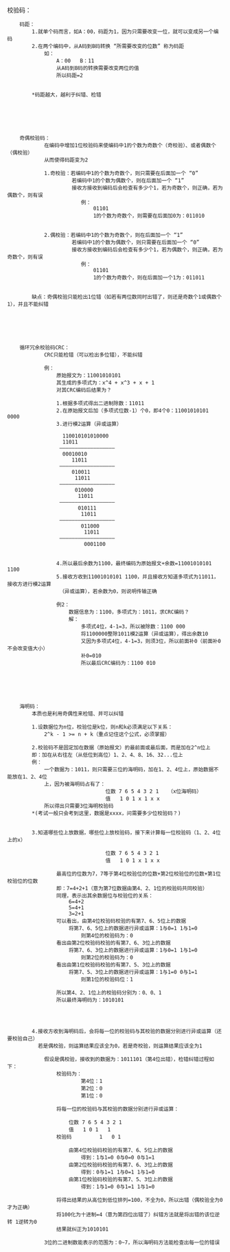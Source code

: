 校验码：



		码距：
			1.就单个码而言，如A：00，码距为1，因为只需要改变一位，就可以变成另一个编码
			2.在两个编码中，从A码到B码转换 “所需要改变的位数” 称为码距
				如：
					A：00   B：11
					从A码到B码的转换需要改变两位的值
					所以码距=2


			*码距越大，越利于纠错、检错






		奇偶校验码：
				在编码中增加1位校验码来使编码中1的个数为奇数个（奇校验）、或者偶数个（偶校验）
				从而使得码距变为2

				1.奇校验：若编码中1的个数为奇数个，则只需要在后面加一个 “0”
						 若编码中1的个数为偶数个，则在后面加一个 “1”
						 接收方接收到编码后会检查有多少个1，若为奇数个，则正确，若为偶数个，则有误
							例：
								01101
								1的个数为奇数个，则需要在后面加0为：011010


				2.偶校验：若编码中1的个数为奇数个，则在后面加一个 “1”
						 若编码中1的个数为偶数个，则只需要在后面加一个 “0”
						 接收方接收到编码后会检查有多少个1，若为偶数个，则正确，若为奇数个，则有误
							例：
								01101
								1的个数为奇数个，则在后面加一个1为：011011


			缺点：奇偶校验只能检出1位错（如若有两位数同时出错了，则还是奇数个1或偶数个1），并且不能纠错






		循环冗余校验码CRC：
				CRC只能检错（可以检出多位错），不能纠错

				例：
					原始报文为：11001010101
					其生成的多项式为：x^4 + x^3 + x + 1
					对其CRC编码后结果为？

					1.根据多项式得出二进制除数：11011
					2.在原始报文后加（多项式位数-1）个0，即4个0：11001010101 0000
					3.进行模2运算（异或运算）

					  110010101010000
					  11011
					 ——————————————————
					  00010010
						 11011
					 ——————————————————
						 010011
						  11011
					 ——————————————————
						  010000
						   11011
					 ——————————————————
						   010111
							11011
					 ——————————————————
							011000
							 11011
					 ——————————————————
							 0001100


					4.所以最后余数为1100，最终编码为原始报文+余数=11001010101 1100
					5.接收方收到11001010101 1100，并且接收方知道多项式为11011，接收方进行模2运算
					 （异或运算），若余数为0，则说明传输正确

					例2：
						数据信息为：1100，多项式为：1011，求CRC编码？
						解：
							多项式4位，4-1=3，所以被除数：1100 000
							将1100000整除1011模2运算（异或运算），得出余数10
							又因为多项式4位，4-1=3，则须3位，所以前面补0（前面补0不会改变值大小）
							补0=010
							所以最后CRC编码为：1100 010






		海明码：
			本质也是利用奇偶性来检错、并可以纠错

			1.设数据位为n位，校验位是k位，则n和k必须满足以下关系：
				2^k - 1 >= n + k（重点记住这个公式，必须掌握）

			2.校验码不是固定加在数据（原始报文）的最前面或最后面，而是加在2^n位上
			即：加在从右往左（从低位到高位）1、2、4、8、16、32...位上
			例：
				一个数据为：1011，则只需要三位的海明码，加在1、2、4位上，原始数据不能放在1、2、4位
				上，因为被海明码占有了：
									位数 7 6 5 4 3 2 1   （x位海明码）
									值   1 0 1 x 1 x x
				所以得出只需要3位海明校验码
			*(考试一般只会考到这里，数据是xxxx，问需要多少位校验码？)


			3.知道哪些位上放数据，哪些位上放校验码，接下来计算每一位校验码（1、2、4位上的x）

									位数 7 6 5 4 3 2 1
									值   1 0 1 x 1 x x

					最高位的位数为7，7等于第4位校验位的位数+第2位校验位的位数+第1位校验位的位数
					即：7=4+2+1（意为第7位数据由第4、2、1位的校验码共同校验）
					同理，表示出其余数据位与校验位的关系：
						6=4+2
						5=4+1
						3=2+1
					可以看出，由第4位校验码校验的有第7、6、5位上的数据
						将第7、6、5位上的数据进行异或运算：1与0=1 1与1=0
							则第4位的校验码为：0
					看出由第2位校验码校验的有第7、6、3位上的数据
						将第7、6、3位上的数据进行异或运算：1与0=1 1与1=0
							则第2位的校验码为：0
					看出由第1位校验码校验的有第7、5、3位上的数据
						将第7、5、3位上的数据进行异或运算：1与1=0 0与1=1
							则第1位的校验码位：1

					所以第4、2、1位上的校验码分别为：0、0、1
					所以最终海明码为：1010101




			4.接收方收到海明码后，会将每一位的校验码与其校验的数据分别进行异或运算（还要校验自己）
			  若是偶校验，则运算结果应该全为0，若是奇校验，则运算结果应该全为1

				假设是偶校验，接收到的数据为：1011101（第4位出错），检错纠错过程如下：
					校验码为：
							第4位：1
							第2位：0
							第1位：0

					将每一位的校验码与其校验的数据分别进行异或运算：

						位数 7 6 5 4 3 2 1
						值   1 0 1   1
					校验码         1   0 1

						由第4位校验码校验的有第7、6、5位上的数据
							得到：1与1=0 0与0=0 0与1=1  
						由第2位校验码校验的有第7、6、3位上的数据
							得到：0与1=1 1与0=1 1与1=0
						由第1位校验码校验的有第7、5、3位上的数据
							得到：1与1=0 0与1=1 1与1=0

					将得出结果的从高位到低位排列=100，不全为0，所以出错（偶校验全为0才为正确）
					将100化为十进制=4（意为第四位出错了）纠错方法就是将出错的该位逆转 1逆转为0
					结果就纠正为1010101

				3位的二进制数能表示的范围为：0~7，所以海明码方法能检查出每一位的错误